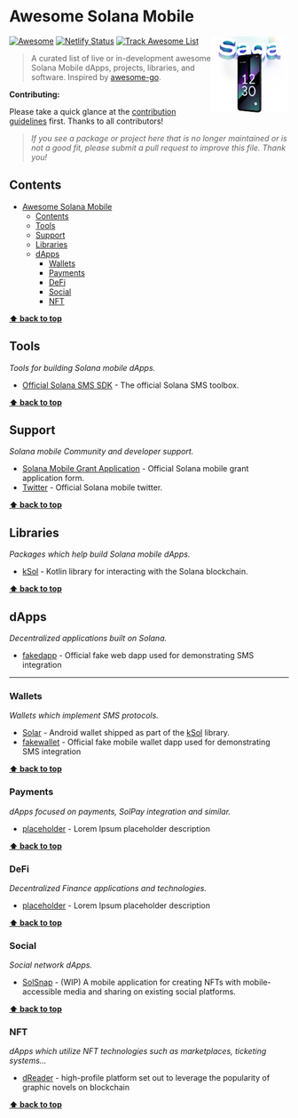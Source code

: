 # Awesome Solana Mobile

<a href="https://solanamobile.com/"><img align="right" width="140" src="./saga.png" alt="awesome-solana-mobile" title="awesome-solana-mobile" /></a>

[![Awesome](https://cdn.rawgit.com/sindresorhus/awesome/d7305f38d29fed78fa85652e3a63e154dd8e8829/media/badge.svg)](https://github.com/sindresorhus/awesome)
[![Netlify Status](https://api.netlify.com/api/v1/badges/83a6dcbe-0da6-433e-b586-f68109286bd5/deploy-status)](#todo)
[![Track Awesome List](https://www.trackawesomelist.com/badge.svg)](https://www.trackawesomelist.com/avelino/awesome-solana-mobile/)

> A curated list of live or in-development awesome Solana Mobile dApps, projects, libraries, and software. Inspired by [awesome-go](https://github.com/vinta/awesome-go).

**Contributing:**

Please take a quick glance at the [contribution guidelines](https://github.com/unofficial-saga-devs/awesome-solana-mobile/blob/main/CONTRIBUTING.md) first. Thanks to all contributors!

> _If you see a package or project here that is no longer maintained or is not a good fit, please submit a pull request to improve this file. Thank you!_

## Contents

- [Awesome Solana Mobile](#awesome-solana-mobile)
  - [Contents](#contents)
  - [Tools](#tools)
  - [Support](#support)
  - [Libraries](#libraries)
  - [dApps](#dapps)
    - [Wallets](#wallets)
    - [Payments](#payments)
    - [DeFi](#defi)
    - [Social](#social)
    - [NFT](#nft)

**[⬆ back to top](#contents)**

## Tools

_Tools for building Solana mobile dApps._

- [Official Solana SMS SDK](https://github.com/solana-mobile/solana-mobile-stack-sdk) - The official Solana SMS toolbox.

**[⬆ back to top](#contents)**

## Support

_Solana mobile Community and developer support._

- [Solana Mobile Grant Application](https://share.hsforms.com/17ieOT2CNT_SHx0RTjvLa_A5lohw) - Official Solana mobile grant application form.
- [Twitter](https://mobile.twitter.com/solanamobile) - Official Solana mobile twitter.

**[⬆ back to top](#contents)**

## Libraries

_Packages which help build Solana mobile dApps._

- [kSol](https://github.com/dlgrech/ksol) - Kotlin library for interacting with the Solana blockchain.

**[⬆ back to top](#contents)**

## dApps

_Decentralized applications built on Solana._

- [fakedapp](https://github.com/solana-mobile/mobile-wallet-adapter/tree/main/android/fakedapp) - Official fake web dapp used for demonstrating SMS integration

---

### Wallets

_Wallets which implement SMS protocols._

- [Solar](https://github.com/dlgrech/ksol/tree/main/android) - Android wallet shipped as part of the [kSol](https://github.com/dlgrech/ksol) library.
- [fakewallet](https://github.com/solana-mobile/mobile-wallet-adapter/tree/main/android/fakewallet) - Official fake mobile wallet dapp used for demonstrating SMS integration

**[⬆ back to top](#contents)**

### Payments

_dApps focused on payments, SolPay integration and similar._

- [placeholder](#TODO) - Lorem Ipsum placeholder description

**[⬆ back to top](#contents)**

### DeFi

_Decentralized Finance applications and technologies._

- [placeholder](#TODO) - Lorem Ipsum placeholder description

**[⬆ back to top](#contents)**

### Social

_Social network dApps._

- [SolSnap](https://github.com/kokokale/solsnap) - (WIP) A mobile application for creating NFTs with mobile-accessible media and sharing on existing social platforms.

**[⬆ back to top](#contents)**

### NFT

_dApps which utilize NFT technologies such as marketplaces, ticketing systems..._

- [dReader](https://dreader.io) - high-profile platform set out to leverage the popularity of graphic novels on blockchain

**[⬆ back to top](#contents)**